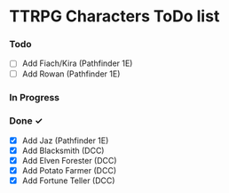 # TTRPG Characters ToDo list



### Todo

- [ ] Add Fiach/Kira (Pathfinder 1E)
- [ ] Add Rowan (Pathfinder 1E) 

### In Progress
 

### Done ✓

- [x] Add Jaz (Pathfinder 1E)
- [x] Add Blacksmith (DCC)
- [x] Add Elven Forester (DCC)
- [x] Add Potato Farmer (DCC)
- [x] Add Fortune Teller (DCC)  
